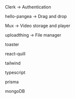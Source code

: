 Clerk -> Authentication

hello-pangea -> Drag and drop

Mux -> Video storage and player

uploadthing -> File manager

toaster

react-quill

tailwind

typescript

prisma

mongoDB